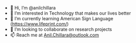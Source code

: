 - 👋 Hi, I’m @anilchillara
- 👀 I’m interested in Technology that makes our lives better
- 🌱 I’m currently learning American Sign Language (https://www.lifeprint.com/)
- 💞️ I’m looking to collaborate on research projects
- 📫 Reach me at Anil.Chillara@outlook.com

<!---
anilchillara/anilchillara is a ✨ special ✨ repository because its `README.md` (this file) appears on your GitHub profile.
You can click the Preview link to take a look at your changes.
--->
